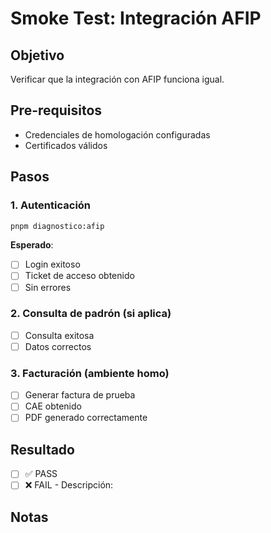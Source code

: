 # Smoke Test: Integración AFIP

## Objetivo
Verificar que la integración con AFIP funciona igual.

## Pre-requisitos
- Credenciales de homologación configuradas
- Certificados válidos

## Pasos

### 1. Autenticación
```bash
pnpm diagnostico:afip
```

**Esperado**:
- [ ] Login exitoso
- [ ] Ticket de acceso obtenido
- [ ] Sin errores

### 2. Consulta de padrón (si aplica)
- [ ] Consulta exitosa
- [ ] Datos correctos

### 3. Facturación (ambiente homo)
- [ ] Generar factura de prueba
- [ ] CAE obtenido
- [ ] PDF generado correctamente

## Resultado
- [ ] ✅ PASS
- [ ] ❌ FAIL - Descripción:

## Notas

